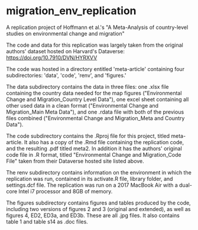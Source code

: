 # migration_env_replication
A replication project of Hoffmann et al.'s "A Meta-Analysis of country-level studies on environmental change and migration"


The code and data for this replication was largely taken from the original authors' dataset hosted on Harvard's Dataverse: https://doi.org/10.7910/DVN/HYRXVV

The code was hosted in a directory entitled 'meta-article' containing four subdirectories: 'data', 'code', 'renv', and 'figures.'

The data subdirectory contains the data in three files: one .xlsx file containing the country data needed for the map figures ("Environmental Change and Migration_Country Level Data"), one excel sheet containing all other used data in a clean format ("Environmental Change and Migration_Main Meta Data"), and one .rdata file with both of the previous files combined ("Environmental Change and Migration_Meta and Country Data").

The code subdirectory contains the .Rproj file for this project, titled meta-article. It also has a copy of the .Rmd file containing the replication code, and the resulting .pdf titled meta2. In addition it has the authors' original code file in .R format, titled "Environmental Change and Migration_Code File" taken from their Dataverse hosted site listed above.

The renv subdirectory contains information on the environment in which the replication was run, contained in its activate.R file, library folder, and settings.dcf file. The replication was run on a 2017 MacBook Air with a dual-core Intel i7 processor and 8GB of memory.

The figures subdirectory contains figures and tables produced by the code, including two versions of figures 2 and 3 (original and extended), as well as figures 4, ED2, ED3a, and ED3b. These are all .jpg files. It also contains table 1 and table s14 as .doc files.

